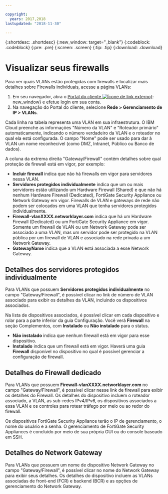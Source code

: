 ```yaml
---

copyright:
  years: 2017,2018
lastupdated: "2018-11-30"

---
```


{:shortdesc: .shortdesc}
{:new_window: target="_blank"}
{:codeblock: .codeblock}
{:pre: .pre}
{:screen: .screen}
{:tip: .tip}
{:download: .download}

# Visualizar seus firewalls

Para ver quais VLANs estão protegidas com firewalls e localizar mais detalhes sobre Firewalls individuais, acesse a página VLANs:

1. Em seu navegador, abra o [Portal do cliente ![Ícone de link externo](../../icons/launch-glyph.svg "Ícone de link externo")](https://control.softlayer.com/){: new_window} e efetue login em sua conta.
2. Na navegação do Portal do cliente, selecione **Rede > Gerenciamento de IP > VLANs**.

Cada linha na tabela representa uma VLAN em sua infraestrutura. O IBM Cloud preenche as informações "Número da VLAN" e "Roteador primário" automaticamente, indicando o número verdadeiro da VLAN e o roteador no qual ela está configurada. O campo "Nome" pode ser usado para dar à VLAN um nome reconhecível (como DMZ, Intranet, Público ou Banco de dados).

A coluna da extrema direita "Gateway/Firewall" contém detalhes sobre qual proteção de firewall está em vigor, por exemplo:

- **Incluir firewall** indica que não há firewalls em vigor para servidores nessa VLAN.
- **Servidores protegidos individualmente** indica que um ou mais servidores estão utilizando um Hardware Firewall (Shared) e que não há nenhum Hardware Firewall (Dedicated), FortiGate Security Appliance ou Network Gateway em vigor. Firewalls de VLAN e gateways de rede não podem ser colocados em uma VLAN que tenha servidores protegidos individualmente.
- **Firewall-vlanXXXX.networklayer.com** indica que há um Hardware Firewall (Dedicated) ou um FortiGate Security Appliance em vigor. Somente um firewall de VLAN ou um Network Gateway pode ser associado a uma VLAN, mas um servidor pode ser protegido na VLAN pública por um firewall de VLAN e associado na rede privada a um Network Gateway.
- **GatewayName** indica que a VLAN está associada a esse Network Gateway.

## Detalhes dos servidores protegidos individualmente

Para VLANs que possuem **Servidores protegidos individualmente** no campo "Gateway/Firewall", é possível clicar no link de número de VLAN associado para exibir os detalhes da VLAN, incluindo os dispositivos associados.

Na lista de dispositivos associados, é possível clicar em cada dispositivo e rolar para a parte inferior da guia Configuração. Você verá **Firewall** na seção Complementos, com **Instalado** ou **Não instalado** para o status.

- **Não instalado** indica que nenhum firewall está em vigor para esse dispositivo.
- **Instalado** indica que um firewall está em vigor. Haverá uma guia **Firewall** disponível no dispositivo no qual é possível gerenciar a configuração de firewall.

## Detalhes do Firewall dedicado

Para VLANs que possuem **Firewall-vlanXXXX.networklayer.com** no campo "Gateway/Firewall", é possível clicar nesse link de firewall para exibir os detalhes do Firewall. Os detalhes do dispositivo incluem o roteador associado, a VLAN, as sub-redes IPv4/IPv6, os dispositivos associados a essa VLAN e os controles para rotear tráfego por meio ou ao redor do firewall.

Os dispositivos FortiGate Security Appliance terão o IP de gerenciamento, o nome do usuário e a senha.  O gerenciamento de FortiGate Security Appliances é concluído por meio de sua própria GUI ou do console baseado em SSH.

## Detalhes do Network Gateway

Para VLANs que possuem um nome de dispositivo Network Gateway no campo "Gateway/Firewall", é possível clicar no nome do Network Gateway para exibir seus detalhes. Os detalhes do dispositivo incluem as VLANs associadas de front-end (FCR) e backend (BCR) e as opções de gerenciamento do Network Gateway.
